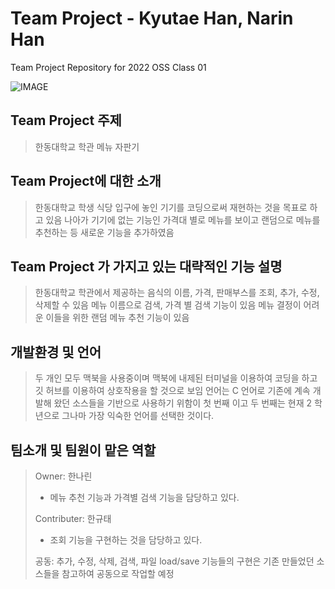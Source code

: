 # Team Project - Kyutae Han, Narin Han
Team Project Repository for 2022 OSS Class 01

![IMAGE](https://media.istockphoto.com/photos/asian-woman-buying-can-drink-from-vending-machine-in-airport-picture-id1281863012?b=1&k=20&m=1281863012&s=170667a&w=0&h=8LuTy2ir5M7-bTuZQVZ0ExAzRMq8in4eSP0NhxZeQzQ=)

## Team Project 주제
> 한동대학교 학관 메뉴 자판기   

## Team Project에 대한 소개 
> 한동대학교 학생 식당 입구에 놓인 기기를 코딩으로써 재현하는 것을 목표로 하고 있음
> 나아가 기기에 없는 기능인 가격대 별로 메뉴를 보이고 랜덤으로 메뉴를 추천하는 등 새로운 기능을 추가하였음

## Team Project 가 가지고 있는 대략적인 기능 설명
> 한동대학교 학관에서 제공하는 음식의 이름, 가격, 판매부스를 조회, 추가, 수정, 삭제할 수 있음
> 메뉴 이름으로 검색, 가격 별 검색 기능이 있음
> 메뉴 결정이 어려운 이들을 위한 랜덤 메뉴 추천 기능이 있음

## 개발환경 및 언어
> 두 개인 모두 맥북을 사용중이며 맥북에 내제된 터미널을 이용하여 코딩을 하고 깃 허브를 이용하여 상호작용을 할 것으로 보임
> 언어는 C 언어로 기존에 계속 개발해 왔던 소스들을 기반으로 사용하기 위함이 첫 번째 이고 두 번째는 현재 2 학년으로 그나마 가장 익숙한 언어를 선택한 것이다.

## 팀소개 및 팀원이 맡은 역할 
> Owner: 한나린
> - 메뉴 추천 기능과 가격별 검색 기능을 담당하고 있다.
> 
> Contributer: 한규태
> - 조회 기능을 구현하는 것을 담당하고 있다.
>
> 공동: 추가, 수정, 삭제, 검색, 파일 load/save 기능들의 구현은 기존 만들었던 소스들을 참고하여 공동으로 작업할 예정   
